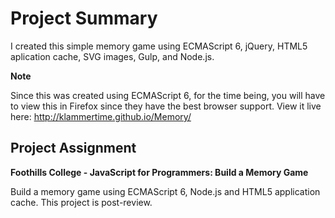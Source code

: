 # Project Summary
 I created this simple memory game using ECMAScript 6, jQuery, HTML5 aplication cache, SVG images, Gulp, and Node.js.

**Note** 

Since this was created using ECMAScript 6, for the time being, you will have to view this in Firefox since they have the best browser support. 
View it live here: http://klammertime.github.io/Memory/

## Project Assignment
**Foothills College - JavaScript for Programmers: 
Build a Memory Game**

Build a memory game using ECMAScript 6, Node.js and HTML5 application cache. 
This project is post-review. 